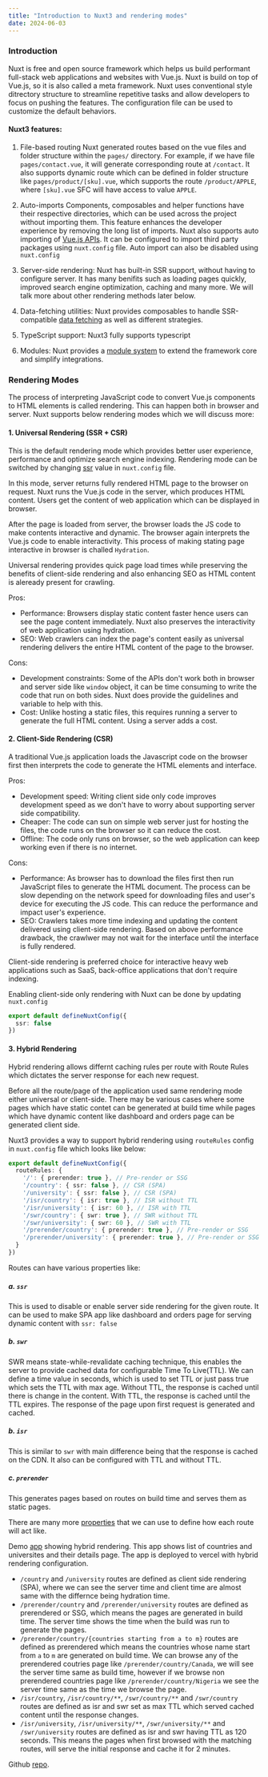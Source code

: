 ```yaml
---
title: "Introduction to Nuxt3 and rendering modes"
date: 2024-06-03
---
```

### Introduction

Nuxt is free and open source framework which helps us build performant full-stack web applications and websites with Vue.js. Nuxt is build on top of Vue.js, so it is also called a meta framework. Nuxt uses conventional style ditrectory structure to streamline repetitive tasks and allow developers to focus on pushing the features. The configuration file can be used to customize the default behaviors.

#### Nuxt3 features:

1. File-based routing
Nuxt generated routes based on the vue files and folder structure within the `pages/` directory. For example, if we have file `pages/contact.vue`, it will generate corresponding route at `/contact`. It also supports dynamic route which can be defined in folder structure like `pages/product/[sku].vue`, which supports the route `/product/APPLE`, where `[sku].vue` SFC will have access to value `APPLE`.

1. Auto-imports
Components, composables and helper functions have their respective directories, which can be used across the project without importing them. This feature enhances the developer experience by removing the long list of imports. Nuxt also supports auto importing of [Vue.js APIs](https://vuejs.org/api). It can be configured to import third party packages using `nuxt.config` file. Auto import can also be disabled using `nuxt.config` 

1. Server-side rendering: Nuxt has built-in SSR support, without having to configure server. It has many benifits such as loading pages quickly, improved search engine optimization, caching and many more. We will talk more about other rendering methods later below.

1. Data-fetching utilities: Nuxt provides composables to handle SSR-compatible [data fetching](https://nuxt.com/docs/getting-started/data-fetching) as well as different strategies.

1. TypeScript support: Nuxt3 fully supports typescript

1. Modules: Nuxt provides a [module system](https://nuxt.com/modules) to extend the framework core and simplify integrations.

### Rendering Modes
The process of interpreting JavaScript code to convert Vue.js components to HTML elements is called rendering. This can happen both in browser and server. Nuxt supports below rendering modes which we will discuss more:

#### 1. Universal Rendering (SSR + CSR)
This is the default rendering mode which provides better user experience, performance and optimize search engine indexing. Rendering mode can be switched by changing [ssr](https://nuxt.com/docs/api/nuxt-config#ssr) value in `nuxt.config` file.

In this mode, server returns fully rendered HTML page to the browser on request. Nuxt runs the Vue.js code in the server, which produces HTML content. Users get the content of web application which can be displayed in browser.

After the page is loaded from server, the browser loads the JS code to make contents interactive and dynamic. The browser again interprets the Vue.js code to enable interactivity. This process of making stating page interactive in browser is challed `Hydration`.

Universal rendering provides quick page load times while preserving the benefits of client-side rendering and also enhancing SEO as HTML content is aleready present for crawling.

Pros:
- Performance: Browsers display static content faster hence users can see the page content immediately. Nuxt also preserves the interactivity of web application using hydration.
- SEO: Web crawlers can index the page's content easily as universal rendering delivers the entire HTML content of the page to the browser.

Cons:
- Development constraints: Some of the APIs don't work both in browser and server side like `window` object, it can be time consuming to write the code that run on both sides. Nuxt does provide the guidelines and variable to help with this.
- Cost: Unlike hosting a static files, this requires running a server to generate the full HTML content. Using a server adds a cost.

#### 2. Client-Side Rendering (CSR)
A traditional Vue.js application loads the Javascript code on the browser first then interprets the code to generate the HTML elements and interface.

Pros:
- Development speed: Writing client side only code improves development speed as we don't have to worry about supporting server side compatibility.
- Cheaper: The code can sun on simple web server just for hosting the files, the code runs on the browser so it can reduce the cost.
- Offline: The code only runs on browser, so the web application can keep working even if there is no internet. 

Cons:
- Performance: As browser has to download the files first then run JavaScript files to generate the HTML document. The process can be slow depending on the network speed for downloading files and user's device for executing the JS code. This can reduce the performance and impact user's experience.
- SEO: Crawlers takes more time indexing and updating the content delivered using client-side rendering. Based on above performance drawback, the crawlwer may not wait for the interface until the interface is fully rendered.

Client-side rendering is preferred choice for interactive heavy web applications such as SaaS, back-office applications that don't require indexing.

Enabling client-side only rendering with Nuxt can be done by updating `nuxt.config`
```typescript nuxt.config.ts
export default defineNuxtConfig({
  ssr: false
})
```

#### 3. Hybrid Rendering

Hybrid rendering allows differnt caching rules per route with Route Rules which dictates the server response for each new request.

Before all the route/page of the application used same rendering mode either universal or client-side. There may be various cases where some pages which have static contet can be generated at build time while pages which have dynamic content like dashboard and orders page can be generated client side.

Nuxt3 provides a way to support hybrid rendering using `routeRules` config in `nuxt.config` file which looks like below:

```typescript
export default defineNuxtConfig({
  routeRules: {
    '/': { prerender: true }, // Pre-render or SSG
    '/country': { ssr: false }, // CSR (SPA)
    '/university': { ssr: false }, // CSR (SPA)
    '/isr/country': { isr: true }, // ISR without TTL
    '/isr/university': { isr: 60 }, // ISR with TTL
    '/swr/country': { swr: true }, // SWR without TTL
    '/swr/university': { swr: 60 }, // SWR with TTL
    '/prerender/country': { prerender: true }, // Pre-render or SSG
    '/prerender/university': { prerender: true }, // Pre-render or SSG
  }
})
```
Routes can have various properties like:

##### a. `ssr`
This is used to disable or enable server side rendering for the given route. It can be used to make SPA app like dashboard and orders page for serving dynamic content with `ssr: false` 

##### b. `swr`
SWR means state-while-revalidate caching technique, this enables the server to provide cached data for configurable Time To Live(TTL). We can define a time value in seconds, which is used to set TTL or just pass true which sets the TTL with max age. Without TTL, the response is cached until there is change in the content. With TTL, the response is cached until the TTL expires. The response of the page upon first request is generated and cached.

##### b. `isr`
This is similar to `swr` with main difference being that the response is cached on the CDN. It also can be configured with TTL and without TTL.

##### c. `prerender`
This generates pages based on routes on build time and serves them as static pages.

There are many more [properties](https://nuxt.com/docs/guide/concepts/rendering#route-rules) that we can use to define how each route will act like.


Demo [app](https://ep-nuxt-render.vercel.app/) showing hybrid rendering.
This app shows list of countries and universites and their details page. The app is deployed to vercel with hybrid rendering configuration.
- `/country` and `/university` routes are defined as client side rendering (SPA), where we can see the server time and client time are almost same with the differnce being hydration time.
- `/prerender/country` and `/prerender/university` routes are defined as prerendered or SSG, which means the pages are generated in build time. The server time shows the time when the build was run to generate the pages.
- `/prerender/country/{countries starting from a to m}` routes are defined as prerendered which means the countries whose name start from `a` to `m` are generated on build time. We can browse any of the prerendered coutries page like `/prerender/country/Canada`, we will see the server time same as build time, however if we browse non prerendered countries page like `/prerender/country/Nigeria` we see the server time same as the time we browse the page.
- `/isr/country`, `/isr/country/**`, `/swr/country/**` and `/swr/country` routes are defined as isr and swr set as max TTL which served cached content until the response changes.
- `/isr/university`, `/isr/university/**`, `/swr/university/**` and `/swr/university` routes are defined as isr and swr having TTL as 120 seconds. This means the pages when first browsed with the matching routes, will serve the initial response and cache it for 2 minutes.


Github [repo](https://github.com/bimalghartimagar/EPNuxtRender).